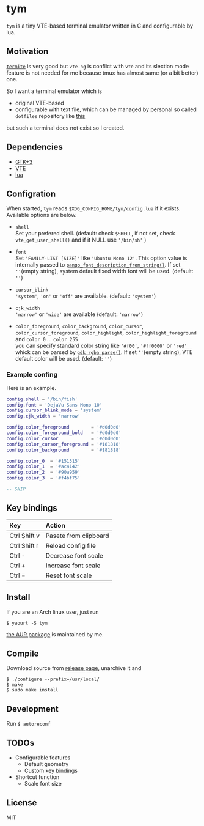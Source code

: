 # tym

`tym` is a tiny VTE-based terminal emulator written in C and configurable by lua.

## Motivation

[`termite`](https://github.com/thestinger/termite) is very good but `vte-ng` is conflict with `vte` and its slection mode feature is not needed for me because tmux has almost same (or a bit better) one.

So I want a terminal emulator which is
- original VTE-based
- configurable with text file, which can be managed by personal so called `dotfiles` repository like [this](https://github.com/endaaman/dotfiles)

but such a terminal does not exist so I created.

## Dependencies

- [GTK+3](https://www.gtk.org/)
- [VTE](https://github.com/GNOME/vte)
- [lua](https://www.lua.org/)

## Configration

When started, `tym` reads `$XDG_CONFIG_HOME/tym/config.lua` if it exists. Available options are below.

- `shell`  
  Set your prefered shell. (default: check `$SHELL`, if not set, check `vte_get_user_shell()` and if it NULL use `'/bin/sh'`  )

- `font`  
  Set `'FAMILY-LIST [SIZE]'` like `'Ubuntu Mono 12'`. This option value is internally passed to [`pango_font_description_from_string()`](https://developer.gnome.org/pango/stable/pango-Fonts.html#pango-font-description-from-string). If set `''`(empty string), system default fixed width font will be used. (default: `''`)

- `cursor_blink`  
  `'system'`, `'on'` or `'off'` are available. (default: `'system'`)

- `cjk_width`  
  `'narrow'` or `'wide'` are available (default: `'narrow'`)

- `color_foreground`, `color_background`, `color_cursor`, `color_cursor_foreground`, `color_highlight`, `color_highlight_foreground` and `color_0` ... `color_255`  
  you can specify standard color string like `'#f00'`, `'#ff0000'` or `'red'` whick can be parsed by [`gdk_rgba_parse()`](https://developer.gnome.org/gdk3/stable/gdk3-RGBA-Colors.html#gdk-rgba-parse). If set `''`(empty string), VTE default color will be used.  (default: `''`)


### Example confing

Here is an example.

```lua
config.shell = '/bin/fish'
config.font = 'DejaVu Sans Mono 10'
config.cursor_blink_mode = 'system'
config.cjk_width = 'narrow'

config.color_foreground        = '#d0d0d0'
config.color_foreground_bold   = '#d0d0d0'
config.color_cursor            = '#d0d0d0'
config.color_cursor_foreground = '#181818'
config.color_background        = '#181818'

config.color_0  = '#151515'
config.color_1  = '#ac4142'
config.color_2  = '#90a959'
config.color_3  = '#f4bf75'

-- SNIP
```

## Key bindings

| Key            | Action                |
|:-------------- |:--------------------- |
| Ctrl Shift v   | Pasete from clipboard |
| Ctrl Shift r   | Reload config file    |
| Ctrl -         | Decrease font scale   |
| Ctrl +         | Increase font scale   |
| Ctrl =         | Reset font scale      |

## Install

If you are an Arch linux user, just run

```
$ yaourt -S tym
```

[the AUR package](https://aur.archlinux.org/packages/tym/) is maintained by me.

## Compile

Download source from [release page](https://github.com/endaaman/tym/releases), unarchive it and

```
$ ./configure --prefix=/usr/local/
$ make
$ sudo make install
```

## Development

Run `$ autoreconf`


## TODOs

- Configurable features
  - Default geometry
  - Custom key bindings
- Shortcut function
  - Scale font size

## License

MIT
